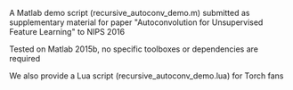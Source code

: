 A Matlab demo script (recursive_autoconv_demo.m) submitted as supplementary material for paper "Autoconvolution for Unsupervised Feature Learning" to NIPS 2016

Tested on Matlab 2015b, no specific toolboxes or dependencies are required


We also provide a Lua script (recursive_autoconv_demo.lua) for Torch fans


